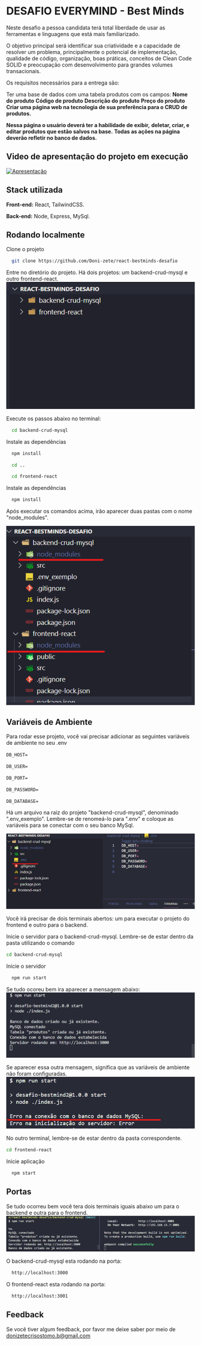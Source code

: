 
# DESAFIO EVERYMIND - Best Minds

Neste desafio a pessoa candidata terá total liberdade de usar as ferramentas e linguagens que está mais familiarizado.

O objetivo principal será identificar sua criatividade e a capacidade de resolver um problema, principalmente o potencial de implementação, qualidade de código, organização, boas práticas, conceitos de Clean Code SOLID e preocupação com desenvolvimento para grandes volumes transacionais.

Os requisitos necessários para a entrega são:

Ter uma base de dados com uma tabela produtos com os campos:
**Nome do produto**
**Código de produto**
**Descrição do produto**
**Preço do produto**
**Criar uma página web na tecnologia de sua preferência para o CRUD de produtos.**

**Nessa página o usuário deverá ter a habilidade de exibir,** **deletar, criar, e editar produtos que estão salvos na base.**
**Todas as ações na página deverão refletir no banco de dados.**


## Video de apresentação do projeto em execução
[![Apresentação](https://img.youtube.com/vi/1duhHda-bdI/0.jpg)](https://www.youtube.com/watch?v=1duhHda-bdI)

## Stack utilizada

**Front-end:** React, TailwindCSS.

**Back-end:** Node, Express, MySql.


## Rodando localmente

Clone o projeto

```bash
  git clone https://github.com/Doni-zete/react-bestminds-desafio
```


Entre no diretório do projeto. Há dois projetos: um backend-crud-mysql e outro frontend-react. 
![Projeto](https://github.com/Doni-zete/react-bestminds-desafio/blob/main/img/baixado.png)


Execute os passos abaixo no terminal:

```bash
  cd backend-crud-mysql
```

Instale as dependências

```bash
  npm install
```

```bash
  cd ..
```


```bash
  cd frontend-react
```

Instale as dependências

```bash
  npm install
```

Após executar os comandos acima, irão aparecer duas pastas com o nome "node_modules".

![Dependencia instalada](https://github.com/Doni-zete/react-bestminds-desafio/blob/main/img/dependencias.png)

## Variáveis de Ambiente

Para rodar esse projeto, você vai precisar adicionar as seguintes variáveis de ambiente no seu .env

`DB_HOST=`

`DB_USER=`

`DB_PORT=`

`DB_PASSWORD=`

`DB_DATABASE=`

Há um arquivo na raiz do projeto "backend-crud-mysql", denominado ".env_exemplo". Lembre-se de renomeá-lo para ".env" e coloque as variáveis para se conectar com o seu banco MySql.


![Dotenv](https://github.com/Doni-zete/react-bestminds-desafio/blob/main/img/dot.png)




Você irá precisar de dois terminais abertos: um para executar o projeto do frontend e outro para o backend.

Inicie o servidor para o backend-crud-mysql. Lembre-se de estar dentro da pasta utilizando o comando 

```bash
cd backend-crud-mysql
```
Inicie o servidor
```bash
  npm run start
```

Se tudo ocoreu bem ira aparecer a mensagem abaixo:
![Rodando](https://github.com/Doni-zete/react-bestminds-desafio/blob/main/img/rodar.png)


Se aparecer essa outra mensagem, significa que as variáveis de ambiente não foram configuradas.
![Dotenv não configurado](https://github.com/Doni-zete/react-bestminds-desafio/blob/main/img/erro.png)




No outro terminal, lembre-se de estar dentro da pasta correspondente.

```bash
cd frontend-react
```
Inicie aplicação
```bash
  npm start
```

## Portas
Se tudo ocorreu bem você tera dois terminais iguais abaixo um para o backend e outra para o frontend.
![Sucesso backend e frontend rodando](https://github.com/Doni-zete/react-bestminds-desafio/blob/main/img/dois-rodando.png)


O backend-crud-mysql esta rodando na porta:

```bash
  http://localhost:3000
```

O frontend-react esta rodando na porta:

```bash
  http://localhost:3001
```




## Feedback

Se você tiver algum feedback, por favor me deixe saber por meio de donizetecrisostomo.b@gmail.com
